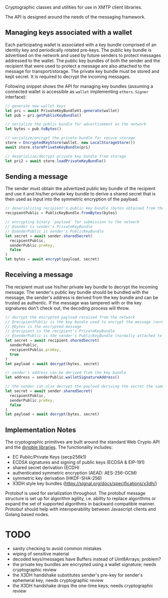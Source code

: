 Cryptographic classes and utilities for use in XMTP client libraries.

The API is designed around the needs of the messaging framework.

## Managing keys associated with a wallet

Each participating wallet is associated with a key bundle comprised of an identity key and periodically rotated pre-keys. The public key bundle is advertised on the network and used by future senders to protect messages addressed to the wallet.
The public key bundles of both the sender and the recipient that were used to protect a message are also attached to the message for transport/storage.
The private key bundle must be stored and kept secret. It is required to decrypt the incoming messages.

Following snippet shows the API for managing key bundles (assuming a connected wallet is accessible as `wallet` implementing `ethers.Signer` interface):

```js
// generate new wallet keys
let pri = await PrivateKeyBundleV1.generate(wallet)
let pub = pri.getPublicKeyBundle()

// serialize the public bundle for advertisement on the network
let bytes = pub.toBytes()

// serialize/encrypt the private bundle for secure storage
store = EncryptedKeyStore(wallet, new LocalStorageStore())
await store.storePrivateKeyBundle(pri)

// deserialize/decrypt private key bundle from storage
let pri2 = await store.loadPrivateKeyBundle()
```

## Sending a message

The sender must obtain the advertized public key bundle of the recipient and use it and his/her private key bundle to derive a shared secret that is then used as input into the symmetric encryption of the payload.

```js
// deserializing recipient's public key bundle (bytes obtained from the network)
recipientPublic = PublicKeyBundle.fromBytes(bytes)

// encrypting binary `payload` for submission to the network
// @sender is sender's PrivateKeyBundle
// @senderPublic is sender's PublicKeyBundle
let secret = await sender.sharedSecret(
  recipientPublic,
  senderPublic.preKey,
  false
)
let bytes = await encrypt(payload, secret)
```

## Receiving a message

The recipient must use his/her private key bundle to decrypt the incoming message.
The sender's public key bundle should be bundled with the message, the sender's address is derived from the key bundle and can be trusted as authentic.
If the message was tampered with or the key signatures don't check out, the decoding process will throw.

```js
// decrypt the encrypted payload received from the network
// @recipientPublic is the key bundle used to encrypt the message (normally attached to the message)
// @bytes is the encrypted message
// @recipient is the recipient's PrivateKeyBundle
// @senderPublic is the sender's PublicKeyBundle (normally attached to the message)
let secret = await recipient.sharedSecret(
  senderPublic,
  recipientPublic.preKey,
  true
)
let payload = await decrypt(bytes, secret)

// sender's address can be derived from the key bundle
let address = senderPublic.walletSignatureAddress()

// the sender can also decrypt the payload deriving the secret the same way as for encryption.
let secret = await sender.sharedSecret(
  recipientPublic,
  senderPublic.preKey,
  false
)
let payload = await decrypt(bytes, secret)
```

## Implementation Notes

The cryptographic primitives are built around the standard Web Crypto API and the [@noble libraries](https://paulmillr.com/noble/).
The functionality includes:

- EC Public/Private Keys (secp256k1)
- ECDSA signatures and signing of public keys (ECDSA & EIP-191)
- shared secret derivation (ECDH)
- authenticated symmetric encryption (AEAD: AES-256-GCM)
- symmetric key derivation (HKDF-SHA-256)
- X3DH style key bundles (https://signal.org/docs/specifications/x3dh/)

Protobuf is used for serialization throughout. The protobuf message structure is set up for algorithm agility, i.e. ability to replace algorithms or expand the set of supported algorithms in backward compatible manner. Protobuf should help with interoperability between Javascript clients and Golang based nodes.

# TODO

- sanity checking to avoid common mistakes
- wiping of sensitive material
- decoded keys/messages have Buffers instead of Uint8Arrays; problem?
- the private key bundles are encrypted using a wallet signature; needs cryptographic review
- the X3DH handshake substitutes sender's pre-key for sender's ephemeral key; needs cryptographic review
- the X3DH handshake drops the one-time keys; needs cryptographic review
